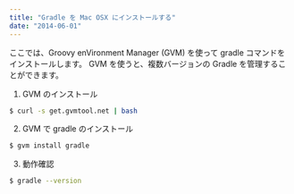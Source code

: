 ```yaml
---
title: "Gradle を Mac OSX にインストールする"
date: "2014-06-01"
---
```


ここでは、Groovy enVironment Manager (GVM) を使って gradle コマンドをインストールします。
GVM を使うと、複数バージョンの Gradle を管理することができます。

1. GVM のインストール

```sh
$ curl -s get.gvmtool.net | bash
```

2. GVM で gradle のインストール

```sh
$ gvm install gradle
```

3. 動作確認

```sh
$ gradle --version
```

